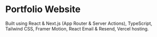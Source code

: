 # Portfolio Website
Built using React & Next.js (App Router & Server Actions), TypeScript, Tailwind CSS, Framer Motion, React Email & Resend, Vercel hosting.
